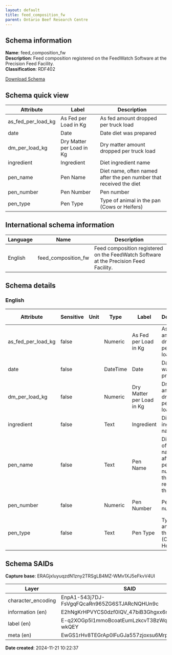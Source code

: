 ```yaml
---
layout: default  
title: feed_composition_fw  
parent: Ontario Beef Research Centre
---
```


## Schema information

**Name**: feed_composition_fw  
**Description**: Feed composition registered on the FeedWatch Software at the Precision Feed Facility.  
**Classification**: RDF402  

[Download Schema](Schema_Feed_Composition_Fw.zip)

## Schema quick view

| Attribute | Label | Description |
| --- | --- | --- |
| as_fed_per_load_kg | As Fed per Load in Kg | As fed amount dropped per truck load |
| date | Date | Date diet was prepared |
| dm_per_load_kg | Dry Matter per Load in Kg | Dry matter amount dropped per truck load |
| ingredient | Ingredient | Diet ingredient name |
| pen_name | Pen Name | Diet name, often named after the pen number that received the diet |
| pen_number | Pen Number | Pen number |
| pen_type | Pen Type | Type of animal in the pan (Cows or Heifers) |

## International schema information

| Language | Name | Description |
| --- | --- | --- |
| English | feed_composition_fw | Feed composition registered on the FeedWatch Software at the Precision Feed Facility. |

## Schema details

### English

| Attribute | Sensitive | Unit | Type | Label | Description | List | Character encoding |
| --- | --- | --- | --- | --- | --- | --- | --- |
| as_fed_per_load_kg | false |  | Numeric | As Fed per Load in Kg | As fed amount dropped per truck load | Not a list | utf-8 |
| date | false |  | DateTime | Date | Date diet was prepared | Not a list | utf-8 |
| dm_per_load_kg | false |  | Numeric | Dry Matter per Load in Kg | Dry matter amount dropped per truck load | Not a list | utf-8 |
| ingredient | false |  | Text | Ingredient | Diet ingredient name | Not a list | utf-8 |
| pen_name | false |  | Text | Pen Name | Diet name, often named after the pen number that received the diet | Not a list | utf-8 |
| pen_number | false |  | Numeric | Pen Number | Pen number | Not a list | utf-8 |
| pen_type | false |  | Text | Pen Type | Type of animal in the pan (Cows or Heifers) | Not a list | utf-8 |

## Schema SAIDs

**Capture base**: ERAGjxIuyuqzdN1zny2TRSgLB4MZ-WMv1XJ5eFkvV4UI

| Layer | SAID |
| --- | --- |
| character_encoding | EnpA1-543j7DJ-FsVgqFQcaRn965ZG6STJARcNQHUn9c |
| information (en) | E2hNgKrHPVYCS0dzf0IQV_47biB3Ghgxx6nXc_Mk6J3w |
| label (en) | E-q2XOGp5l1mmoBcoatEumLzkcvT3BzWqDd0du-wkQEY |
| meta (en) | EwGS1rHv8TEGrAp0lFuGJa557zjoxsu6MrpXTOqVqLr4 |

**Date created**: 2024-11-21 10:22:37

